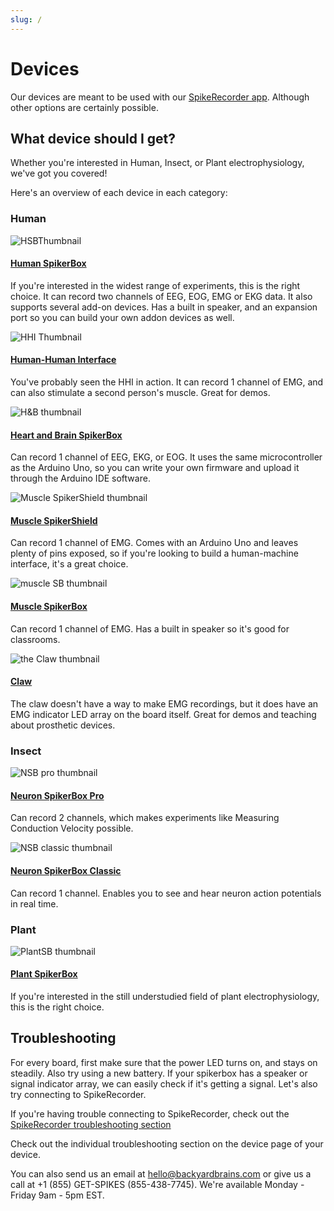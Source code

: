 ```yaml
---
slug: /
---
```


# Devices #


Our devices are meant to be used with our [SpikeRecorder app](https://backyardbrains.com/products/spikerecorder). Although other options are certainly possible.

## What device should I get? ##

Whether you're interested in Human, Insect, or Plant electrophysiology, we've got you covered!

Here's an overview of each device in each category:
### Human ###

<div class="container">
<div class="row">
<div class="col">

![HSBThumbnail](MuscleSpikerBoxPro.png)

#### [Human SpikerBox](./Human/HumanSB/index.md) ####

If you're interested in the widest range of experiments, this is the right choice. It can record two channels of EEG, EOG, EMG or EKG data. It also supports several add-on devices.
Has a built in speaker, and an expansion port so you can build your own addon devices as well. 

</div>
<div class = "col">

![HHI Thumbnail](HHI2.png)

#### [Human-Human Interface](./Human/HHI/index.md) ####

You've probably seen the HHI in action. It can record 1 channel of EMG, and can also stimulate a second person's muscle. Great for demos.
</div>
</div>
<div class="row">
<div class="col">

![H&B thumbnail](HeartAndBrainSpikerBox_product.png)

#### [Heart and Brain SpikerBox](./Human/H&BSB/index.md) ####

Can record 1 channel of EEG, EKG, or EOG. It uses the same microcontroller as the Arduino Uno, so you can write your own firmware and upload it through the Arduino IDE software.
</div>
<div class='col'>

![Muscle SpikerShield thumbnail](EMGSpikerShieldBundle_product.jpg)

#### [Muscle SpikerShield](./Human/MuscleSS/index.md) ####

Can record 1 channel of EMG. Comes with an Arduino Uno and leaves plenty of pins exposed, so if you're looking to build a human-machine interface, it's a great choice.
</div>
</div>
<div class="row">
<div class="col">

![muscle SB thumbnail](MuscleSpikerBox_Bundle_product_thumbnail.jpg)

#### [Muscle SpikerBox](./Human/MuscleSB/index.md) ####

Can record 1 channel of EMG. 
Has a built in speaker so it's good for classrooms.
</div>
<div class = "col">

![the Claw thumbnail](theClaw_product.png)

#### [Claw](./Human/Claw/index.md) ####

The claw doesn't have a way to make EMG recordings, but it does have an EMG indicator LED array on the board itself. Great for demos and teaching about prosthetic devices.
</div>

</div>
</div>

### Insect ###

<div class="row">
<div class="col">

![NSB pro thumbnail](NeuronSpikerBox-In-Action.jpg)

#### [Neuron SpikerBox Pro](./Insect/NSBpro/index.md) ####

Can record 2 channels, which makes experiments like Measuring Conduction Velocity possible.

</div>
<div class="col">

![NSB classic thumbnail](spikerboxkit_product.jpg)

#### [Neuron SpikerBox Classic](./Insect/NSBclassic/index.md) ####

Can record 1 channel. Enables you to see and hear neuron action potentials in real time.

</div>
</div>

### Plant ###

![PlantSB thumbnail](PlantSpikerBox_product.jpg)

#### [Plant SpikerBox](./Plant/PlantSpikerBox/index.md) ####

If you're interested in the still understudied field of plant electrophysiology, this is the right choice. 


## Troubleshooting ##

For every board, first make sure that the power LED turns on, and stays on steadily.
Also try using a new battery.
If your spikerbox has a speaker or signal indicator array, we can easily check if it's getting a signal. Let's also try connecting to SpikeRecorder.

If you're having trouble connecting to SpikeRecorder, check out the [SpikeRecorder troubleshooting section](./Software/SpikeRecorder/index.md#general-troubleshooting)

Check out the individual troubleshooting section on the device page of your device.

You can also send us an email at hello@backyardbrains.com or give us a call at  +1 (855) GET-SPIKES (855-438-7745). We're available Monday - Friday 9am - 5pm EST.
